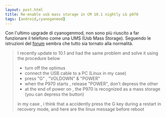 ```yaml
---
layout: post.html
title: Re-enable usb mass storage in CM 10.1 nightly LG p970
tags: [android,cyanogenmod]
---
```


Con l'ultimo upgrade di cyanogenmod, non sono più riuscito a far funzionare
il telefono come una UMS (Usb Mass Storage).
Seguendo le istruzioni del [forum](http://forum.cyanogenmod.org/topic/64912-unable-to-connect-to-pc-with-usb/)
sembra che tutto sia tornato alla normalità.

> I recently update to 10.1 and had the same problem and solve it using the procedure below
>
> - turn off the optimus
> - connect the USB cable to a PC (Linux in my case)
> - press "G" , "VOLDOWN"  & "POWER"
> - when the P970 starts , release "POWER", don't depress the other
> - at the end of power on , the P970 is recognized as a mass storage (you can depress the button)
>
> in my case , i think that a accidently press the G key during a restart in recovery mode, and
> here are the linux message before reboot
